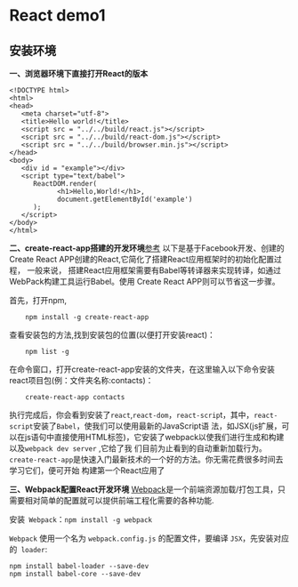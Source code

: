 # React demo1

## 安装环境
**一、浏览器环境下直接打开React的版本**
```
<!DOCTYPE html>
<html>
<head>
   <meta charset="utf-8">
   <title>Hello world!</title>
   <script src = "../../build/react.js"></script>
   <script src = "../../build/react-dom.js"></script>
   <script src = "../../build/browser.min.js"></script>
</head>
<body>
   <div id = "example"></div>
   <script type="text/babel">
      ReactDOM.render(
            <h1>Hello,World!</h1>,
            document.getElementById('example')
      );
   </script>
</body>
</html>
```

**二、create-react-app搭建的开发环境**[参考]()
以下是基于Facebook开发、创建的Create React APP创建的React,它简化了搭建React应用框架时的初始化配置过程，
一般来说， 搭建React应用框架需要有Babel等转译器来实现转译，如通过WebPack构建工具运行Babel。使用
Create React APP则可以节省这一步骤。

首先，打开npm,
```
    npm install -g create-react-app
```
查看安装包的方法,找到安装包的位置(以便打开安装react)：
```
    npm list -g
```    
在命令窗口，打开create-react-app安装的文件夹，在这里输入以下命令安装react项目包(例：文件夹名称:contacts)：
```
    create-react-app contacts
```    
执行完成后，你会看到安装了`react`,`react-dom`，`react-scrip`t，其中，`react-script`安装了`Babel`，使我们可以使用最新的JavaScript语
法，如JSX(js扩展，可以在js语句中直接使用HTML标签)，它安装了webpack以使我们进行生成和构建以及`webpack dev server` ,它给了我
们目前为止看到的自动重新加载行为。`create-react-app`是快速入门最新技术的一个好的方法。你无需花费很多时间去学习它们，便可开始
构建第一个React应用了

**三、Webpack配置React开发环境**
[Webpack](http://webpack.github.io/)是一个前端资源加载/打包工具，只需要相对简单的配置就可以提供前端工程化需要的各种功能.

安装` Webpack`：`npm install -g webpack`

`Webpack` 使用一个名为 `webpack.config.js` 的配置文件，要编译 `JSX`，先安装对应的` loader`:
```
npm install babel-loader --save-dev
npm install babel-core --save-dev
```





